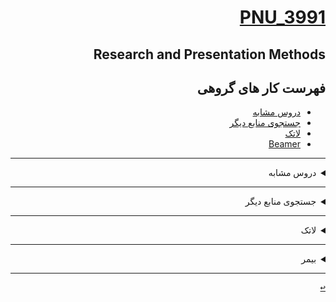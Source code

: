 <div dir="rtl">
 
<a name="TOC"></a> 
# [PNU_3991](https://github.com/AliRazavi-edu/PNU_3991#TOC)

## Research and Presentation Methods
##  فهرست کار های گروهی
- [دروس مشابه](#RelatedCourses)
- [جستجوی منابع دیگر](#RelatedResources)
- [لاتک](#RelatedLatex)
- [Beamer](#Relatedbeamer)

------------------
 <a name="RelatedCourses"></a>
 <details>
    <summary>دروس مشابه</summary> 
  
> ## دروس مشابه
- [دانشگاه PEPPERDINE در کالیفرنیا](https://seaver.pepperdine.edu/academics/ge/faculty/researchskills.htm)
- [دانشگاه NWECASTEL در استرالیا](https://libguides.newcastle.edu.au/researchmethods)
- [دانشگاه POLSE ONE  در سانفرانسیسکو](https://journals.plos.org/plosone/article?id=10.1371/journal.pone.0218770)
- [دانشگاه SOUTHAMPTON ](https://library.soton.ac.uk/sash/research-methods)

[<kbd>↩</kbd>](#TOC)
</details>

-----------------
<a name="RelatedResources"></a>
<details>
  <summary>جستجوی منابع دیگر</summary>
  
> ## جستجوی منابع دیگر
- [پایان نامه ارشد دانشگاه استکهلم با موضوع: Social Networks and Mobility Intentions of Refugees in Hofors](https://methods.sagepub.com/methods-map)
  
[<kbd>↩</kbd>](#TOC)
</details>

----------------
<a name="RelatedLatex"></a>
<details>
    <summary>لاتک</summary>
  
 > ## لاتک
 - [صفحه 13 کتاب E-Research: Methods, Strategies, and Issues 1st Edition](https://github.com/nazanin-amini/PNU_3991_AR/blob/main/Research-And-Presentation-Methods/amini-13.TeX/amini.pdf)
 - [صفحه 14 کتاب E-Research: Methods, Strategies, and Issues 1st Edition](https://github.com/nazanin-amini/PNU_3991_AR/blob/main/Research-And-Presentation-Methods/amini-14.TeX/amini.pdf)
 - [صفحه 15 کتاب E-Research: Methods, Strategies, and Issues 1st Edition](https://github.com/nazanin-amini/PNU_3991_AR/blob/main/Research-And-Presentation-Methods/amini-15.TeX/amini.pdf)
  
[<kbd>↩</kbd>](#TOC)
</details>

---------------
<a name="Relatedbeamer"></a>
<details>
    <summary>بیمر</summary>
  
 > ## بیمر
 - [E-Research: Methods, Strategies, and Issues 1st Edition ارائه کتبی خلاصه ی کتاب ](https://github.com/nazanin-amini/PNU_3991_AR/blob/main/Research-And-Presentation-Methods/amini.beamer/amini.pdf)
 - [E-Research: Methods, Strategies, and Issues 1st Edition ارائه شفاهی خلاصه ی کتاب ](https://github.com/nazanin-amini/PNU_3991_AR/blob/main/Research-And-Presentation-Methods/%D8%A7%D8%B1%D8%A7%D8%A6%D9%87%20%D8%B4%D9%81%D8%A7%D9%87%DB%8C%20%D9%84%D8%A7%D8%AA%DA%A9%20-%D9%86%D8%A7%D8%B2%D9%86%DB%8C%D9%86%20%D8%A7%D9%85%DB%8C%D9%86%DB%8C%20%D8%B9%D8%B4%D9%82%20%D8%A7%D8%A8%D8%A7%D8%AF%DB%8C.mp4)
[<kbd>↩</kbd>](#TOC)
</details>
 
---------------
</details>

[<kbd>↩</kbd>](#TOC)

</div>
  
  
  
